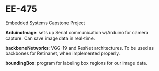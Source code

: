 # EE-475
Embedded Systems Capstone Project

**ArduinoImage**: sets up Serial communication w/Arduino for camera capture. Can save image data in real-time.

**backboneNetworks**: VGG-19 and ResNet architectures. To be used as backbones for Retinanet, when implemented properly.

**boundingBox**: program for labeling box regions for our image data.
